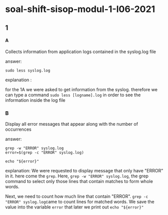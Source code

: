 # soal-shift-sisop-modul-1-I06-2021

## 1
#### A 

Collects information from application logs contained in the syslog.log file

answer:

```
sudo less syslog.log
```

explanation :

for the 1A we were asked to get information from the syslog. therefore we can type a command
```sudo less [logname].log```
in order to see the information inside the log file

### B


Display all error messages that appear along with the number of occurrences

answer:

```
grep -w "ERROR" syslog.log
error=$(grep -c "ERROR" syslog.log)

echo "${error}"
```

explanation:
We were requested to display message that only have "ERROR" in it. here come the ```grep```. Here, ```grep -w "ERROR" syslog.log```, the grep command to select only those lines that contain matches to form whole words.

Next, we need to count how much line that contain "ERROR". ```grep -c "ERROR" syslog.log```came to count lines for matched words. We save the value into the variable ```error``` that later we print out ```echo "${error}"```
